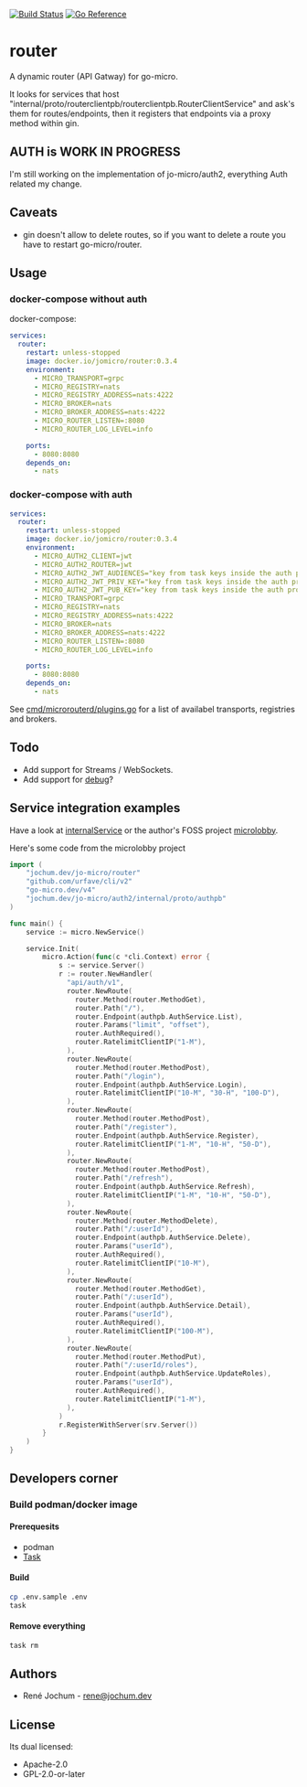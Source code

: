 [![Build Status](https://drone.fk.jochum.dev/api/badges/jo-micro/router/status.svg)](https://drone.fk.jochum.dev/jo-micro/router) [![Go Reference](https://pkg.go.dev/badge/jochum.dev/jo-micro/router.svg)](https://pkg.go.dev/jochum.dev/jo-micro/router)

# router

A dynamic router (API Gatway) for go-micro.

It looks for services that host "internal/proto/routerclientpb/routerclientpb.RouterClientService" and ask's them for routes/endpoints, then it registers that endpoints via a proxy method within gin.

## AUTH is WORK IN PROGRESS

I'm still working on the implementation of jo-micro/auth2, everything Auth related my change.

## Caveats

- gin doesn't allow to delete routes, so if you want to delete a route you have to restart go-micro/router.

## Usage

### docker-compose without auth

docker-compose:

```yaml
services:
  router:
    restart: unless-stopped
    image: docker.io/jomicro/router:0.3.4
    environment:
      - MICRO_TRANSPORT=grpc
      - MICRO_REGISTRY=nats
      - MICRO_REGISTRY_ADDRESS=nats:4222
      - MICRO_BROKER=nats
      - MICRO_BROKER_ADDRESS=nats:4222
      - MICRO_ROUTER_LISTEN=:8080
      - MICRO_ROUTER_LOG_LEVEL=info

    ports:
      - 8080:8080
    depends_on:
      - nats
```

### docker-compose with auth

```yaml
services:
  router:
    restart: unless-stopped
    image: docker.io/jomicro/router:0.3.4
    environment:
      - MICRO_AUTH2_CLIENT=jwt
      - MICRO_AUTH2_ROUTER=jwt
      - MICRO_AUTH2_JWT_AUDIENCES="key from task keys inside the auth project"
      - MICRO_AUTH2_JWT_PRIV_KEY="key from task keys inside the auth project"
      - MICRO_AUTH2_JWT_PUB_KEY="key from task keys inside the auth project"
      - MICRO_TRANSPORT=grpc
      - MICRO_REGISTRY=nats
      - MICRO_REGISTRY_ADDRESS=nats:4222
      - MICRO_BROKER=nats
      - MICRO_BROKER_ADDRESS=nats:4222
      - MICRO_ROUTER_LISTEN=:8080
      - MICRO_ROUTER_LOG_LEVEL=info

    ports:
      - 8080:8080
    depends_on:
      - nats
```

See [cmd/microrouterd/plugins.go](cmd/microrouterd/plugins.go) for a list of availabel transports, registries and brokers.

## Todo

- Add support for Streams / WebSockets.
- Add support for [debug](https://github.com/asim/go-micro/tree/master/debug)?

## Service integration examples

Have a look at [internalService](cmd/microrouterd/main.go#L36) or the author's FOSS project [microlobby](https://github.com/pcdummy/microlobby).

Here's some code from the microlobby project

```go
import (
    "jochum.dev/jo-micro/router"
    "github.com/urfave/cli/v2"
    "go-micro.dev/v4"
    "jochum.dev/jo-micro/auth2/internal/proto/authpb"
)

func main() {
    service := micro.NewService()

    service.Init(
        micro.Action(func(c *cli.Context) error {
            s := service.Server()
            r := router.NewHandler(
              "api/auth/v1",
              router.NewRoute(
                router.Method(router.MethodGet),
                router.Path("/"),
                router.Endpoint(authpb.AuthService.List),
                router.Params("limit", "offset"),
                router.AuthRequired(),
                router.RatelimitClientIP("1-M"),
              ),
              router.NewRoute(
                router.Method(router.MethodPost),
                router.Path("/login"),
                router.Endpoint(authpb.AuthService.Login),
                router.RatelimitClientIP("10-M", "30-H", "100-D"),
              ),
              router.NewRoute(
                router.Method(router.MethodPost),
                router.Path("/register"),
                router.Endpoint(authpb.AuthService.Register),
                router.RatelimitClientIP("1-M", "10-H", "50-D"),
              ),
              router.NewRoute(
                router.Method(router.MethodPost),
                router.Path("/refresh"),
                router.Endpoint(authpb.AuthService.Refresh),
                router.RatelimitClientIP("1-M", "10-H", "50-D"),
              ),
              router.NewRoute(
                router.Method(router.MethodDelete),
                router.Path("/:userId"),
                router.Endpoint(authpb.AuthService.Delete),
                router.Params("userId"),
                router.AuthRequired(),
                router.RatelimitClientIP("10-M"),
              ),
              router.NewRoute(
                router.Method(router.MethodGet),
                router.Path("/:userId"),
                router.Endpoint(authpb.AuthService.Detail),
                router.Params("userId"),
                router.AuthRequired(),
                router.RatelimitClientIP("100-M"),
              ),
              router.NewRoute(
                router.Method(router.MethodPut),
                router.Path("/:userId/roles"),
                router.Endpoint(authpb.AuthService.UpdateRoles),
                router.Params("userId"),
                router.AuthRequired(),
                router.RatelimitClientIP("1-M"),
              ),
            )
            r.RegisterWithServer(srv.Server())
        }
    )
}
```

## Developers corner

### Build podman/docker image

#### Prerequesits

- podman
- [Task](https://taskfile.dev/#/installation)

#### Build

```bash
cp .env.sample .env
task
```

#### Remove everything

```bash
task rm
```

## Authors

- René Jochum - rene@jochum.dev

## License

Its dual licensed:

- Apache-2.0
- GPL-2.0-or-later
